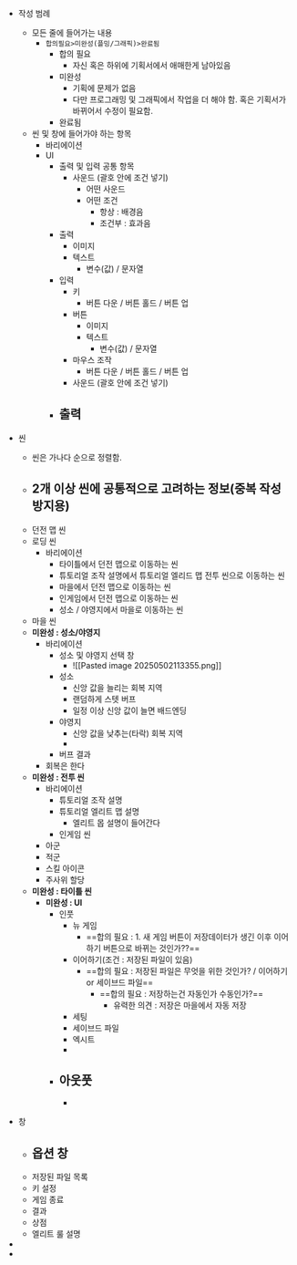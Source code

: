 



- 작성 범례
	- 모든 줄에 들어가는 내용
		- `합의필요>미완성(플밍/그래픽)>완료됨`
			- 합의 필요
				- 자신 혹은 하위에 기획서에서 애매한게 남아있음
			- 미완성
				- 기획에 문제가 없음
				- 다만 프로그래밍 및 그래픽에서 작업을 더 해야 함. 혹은 기획서가 바뀌어서 수정이 필요함.
			- 완료됨
	- 씬 및 창에 들어가야 하는 항목
		- 바리에이션
		- UI
			- 출력 및 입력 공통 항목
				- 사운드 (괄호 안에 조건 넣기)
					- 어떤 사운드
					- 어떤 조건
						- 항상 : 배경음
						- 조건부 : 효과음
			- 출력
				- 이미지
				- 텍스트
					- 변수(값) / 문자열
			- 입력
				- 키
					- 버튼 다운 / 버튼 홀드 / 버튼 업
				- 버튼
					- 이미지
					- 텍스트
						- 변수(값) / 문자열
				- 마우스 조작
					- 버튼 다운 / 버튼 홀드 / 버튼 업
				- 사운드 (괄호 안에 조건 넣기)
			- 출력
				- 
- 씬
	- 씬은 가나다 순으로 정렬함.
	- 2개 이상 씬에 공통적으로 고려하는 정보(중복 작성 방지용)
		- 
	- 던전 맵 씬
	- 로딩 씬
		- 바리에이션
			- 타이틀에서 던전 맵으로 이동하는 씬
			- 튜토리얼 조작 설명에서 튜토리얼 엘리드 맵 전투 씬으로 이동하는 씬
			- 마을에서 던전 맵으로 이동하는 씬
			- 인게임에서 던전 맵으로 이동하는 씬
			- 성소 / 야영지에서 마을로 이동하는 씬
	- 마을 씬
	- **미완성 : 성소/야영지**
		- 바리에이션
			- 성소 및 야영지 선택 창
				- ![[Pasted image 20250502113355.png]]
			- 성소
				- 신앙 값을 늘리는 회복 지역
				- 랜덤하게 스텟 버프
				- 일정 이상 신앙 값이 늘면 배드엔딩
			- 야영지
				- 신앙 값을 낮추는(타락) 회복 지역
				- 
			- 버프 결과
		- 회복은 한다
	- **미완성 : 전투 씬**
		- 바리에이션
			- 튜토리얼 조작 설명
			- 튜토리얼 엘리트 맵 설명
				- 엘리트 몹 설명이 들어간다
			- 인게임 씬
		- 아군
		- 적군
		- 스킬 아이콘
		- 주사위 할당
	- **미완성 : 타이틀 씬**
		- **미완성 : UI**
			- 인풋
				- 뉴 게임
					- ==합의 필요 : 1. 새 게임 버튼이 저장데이터가 생긴 이후 이어하기 버튼으로 바뀌는 것인가??==
				- 이어하기(조건 : 저장된 파일이 있음)
					- ==합의 필요 : 저장된 파일은 무엇을 위한 것인가? / 이어하기 or 세이브드 파일==
						- ==합의 필요 : 저장하는건 자동인가 수동인가?==
							- 유력한 의견 : 저장은 마을에서 자동 저장
				- 세팅
				- 세이브드 파일
				- 엑시트
				- 
			- 아웃풋
				- 
				- 
- 창
	- 옵션 창
		- 
	- 저장된 파일 목록
	- 키 설정
	- 게임 종료
	- 결과
	- 상점
	- 엘리트 룰 설명
- 

- 